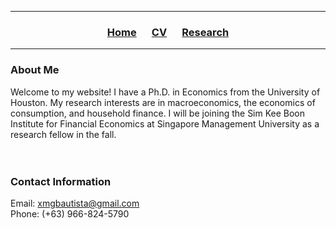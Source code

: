 ___

<h3> 
    <p align="center"> 
        <a href="https://xmgbautista.github.io/">Home</a> &emsp;
        <a href="https://xmgbautista.github.io/cv_xmgbautista.pdf">CV</a> &emsp;
        <a href="https://xmgbautista.github.io/research">Research</a> <!-- &emsp;
        <a href="https://xmgbautista.github.io/teaching">Teaching</a> -->
    </p>
</h3>

___

<h3>  About Me </h3>
Welcome to my website! I have a Ph.D. in Economics from the University of Houston. My research interests are in macroeconomics, the economics of consumption, and household finance. I will be joining the Sim Kee Boon Institute for Financial Economics at Singapore Management University as a research fellow in the fall. 

<br>
<br>
<br>

<h3>  Contact Information </h3>
Email: <a href="mailto:xmgbautista@gmail.com">xmgbautista@gmail.com</a><br>
Phone: (+63) 966-824-5790

<!--- ## Welcome to GitHub Pages.

You can use the [editor on GitHub](https://github.com/xmgbautista/xmgbautista.github.io/edit/main/README.md) to maintain and preview the content for your website in Markdown files.

Whenever you commit to this repository, GitHub Pages will run [Jekyll](https://jekyllrb.com/) to rebuild the pages in your site, from the content in your Markdown files.

### Markdown

Markdown is a lightweight and easy-to-use syntax for styling your writing. It includes conventions for

```markdown
Syntax highlighted code block

# Header 1
## Header 2
### Header 3

- Bulleted
- List

1. Numbered
2. List

**Bold** and _Italic_ and `Code` text

[Link](url) and ![Image](src)
```

For more details see [GitHub Flavored Markdown](https://guides.github.com/features/mastering-markdown/).

### Jekyll Themes

Your Pages site will use the layout and styles from the Jekyll theme you have selected in your [repository settings](https://github.com/xmgbautista/xmgbautista.github.io/settings/pages). The name of this theme is saved in the Jekyll `_config.yml` configuration file.

### Support or Contact

Having trouble with Pages? Check out our [documentation](https://docs.github.com/categories/github-pages-basics/) or [contact support](https://support.github.com/contact) and we’ll help you sort it out.--->
